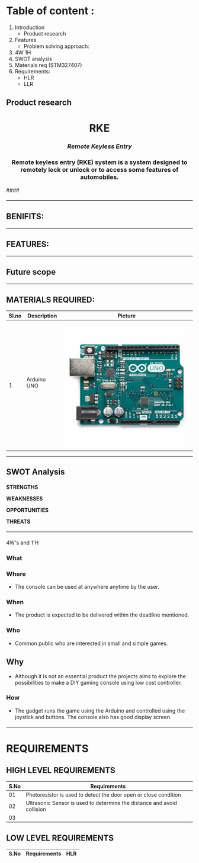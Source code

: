 # Table of content : #

1. Introduction 
	* Product research 
2. Features
	* Problem solving approach:
3. 4W 1H
4. SWOT analysis  
5. Materials req (STM327407)
6. Requirements:
	* HLR
	* LLR


## Product research ## 
<h1 align="center"> RKE </h1>
<i><h3 align = "center"> Remote Keyless Entry</h3></i>
<h3 align = "center"> Remote keyless entry (RKE) system is a system designed to remotely lock or unlock or to access some features of automobiles.  </h3>

<p align = "justify"> 

</p>
####

####
---------------------------------------------------------------------------------------------------------------------------------------------------------------------------------
## BENIFITS: ##  
#### 

####

---------------------------------------------------------------------------------------------------------------------------------------------------------------------------------
## FEATURES: ##
####

####

---------------------------------------------------------------------------------------------------------------------------------------------------------------------------------
## Future scope ##
####

---------------------------------------------------------------------------------------------------------------------------------------------------------------------------------
## MATERIALS  REQUIRED:
| Sl.no | Description | Picture |
|---- | -----| :----: |
| 1 | Arduino UNO <br> <p align = "justify">  </p> | ![UNO](https://github.com/Y-133/M2-EmbSys/blob/e7265c727bc5bc9a7367844f674d3fcffba10c60/PROJECT/IMAGES/UNO.jfif) |
---------------------------------------------------------------------------------------------------------------------------------------------------------------------------------
## SWOT Analysis ##
####
**STRENGTHS**   


**WEAKNESSES**  

**OPPORTUNITIES**    

**THREATS**  

####
---------------------------------------------------------------------------------------------------------------------------------------------------------------------------------
####
4W's and 1'H

### What ###
### Where ###
* The console can be used at anywhere anytime by the user.
### When ###
* The product is expected to be delivered within the deadline mentioned.
### Who ###
* Common public who are interested in small and simple games. 
## Why ##
* Although it is not an essential product the projects aims to explore the possibilities to make a DIY gaming console using low cost controller.  
### How ###
* The gadget runs the game using the Arduino and controlled using the joystick and buttons. The console also has good display screen.

####
-----------------------------------------------------------------------------------------------------------------------------------------------------------------------
# REQUIREMENTS

## HIGH LEVEL REQUIREMENTS

|S.No| Requirements|
|----|-------------|
|01|Photoresistor is used to detect the door open or close condition|
|02|Ultrasonic Sensor is used to determine the distance and avoid collision|
|03||

## LOW LEVEL REQUIREMENTS

|S.No| Requirements|HLR|
|----|-------------|---|

